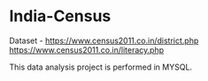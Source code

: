 # India-Census

Dataset - https://www.census2011.co.in/district.php
			    https://www.census2011.co.in/literacy.php


This data analysis project is performed in MYSQL.
